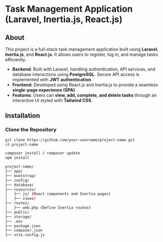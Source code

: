 # Task Management Application (Laravel, Inertia.js, React.js)

## About

This project is a full-stack task management application built using **Laravel**, **Inertia.js**, and **React.js**. It allows users to register, log in, and manage tasks efficiently.

-   **Backend**: Built with Laravel, handling authentication, API services, and database interactions using **PostgreSQL**. Secure API access is implemented with **JWT authentication**.
-   **Frontend**: Developed using React.js and Inertia.js to provide a seamless **single-page experience (SPA)**.
-   **Features**: Users can **view, add, complete, and delete tasks** through an interactive UI styled with **Tailwind CSS**.

## Installation

### Clone the Repository

```sh
git clone https://github.com/your-username/project-name.git
cd project-name
```

```sh
composer install / composer update
npm install
```

```sh
project-name/
├── app/
├── bootstrap/
├── config/
├── database/
├── resources/
│   ├── js/ (React components and Inertia pages)
│   ├── views/
├── routes/
│   ├── web.php (Define Inertia routes)
├── public/
├── storage/
├── .env
├── package.json
├── composer.json
├── vite.config.js
```
